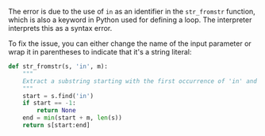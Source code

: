 
The error is due to the use of `in` as an identifier in the `str_fromstr` function, which is also a keyword in Python used for defining a loop. The interpreter interprets this as a syntax error.

To fix the issue, you can either change the name of the input parameter or wrap it in parentheses to indicate that it's a string literal:
```py
def str_fromstr(s, 'in', m):
    """
    Extract a substring starting with the first occurrence of 'in' and of length m.
    """
    start = s.find('in')
    if start == -1:
        return None
    end = min(start + m, len(s))
    return s[start:end]
```
